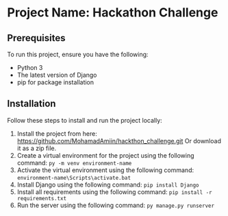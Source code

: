 <!-- HACKATHON CHALLENGE -->
# Project Name: Hackathon Challenge

## Prerequisites
To run this project, ensure you have the following:
- Python 3
- The latest version of Django
- pip for package installation

## Installation

Follow these steps to install and run the project locally:

1. Install the project from here: https://github.com/MohamadAmiin/hackthon_challenge.git
   Or download it as a zip file.
2. Create a virtual environment for the project using the following command: `py -m venv environment-name`
3. Activate the virtual environment using the following command: `environment-name\Scripts\activate.bat`
4. Install Django using the following command: `pip install Django`
5. Install all requirements using the following command: `pip install -r requirements.txt`
6. Run the server using the following command: `py manage.py runserver`
